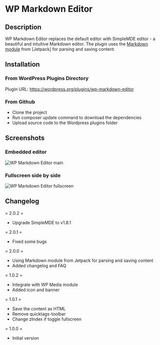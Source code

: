 # WP Markdown Editor

## Description ##
WP Markdown Editor replaces the default editor with SimpleMDE editor - a beautiful and intuitive Markdown editor.
The plugin uses the [Markdown module](http://jetpack.me/support/markdown/) from [Jetpack] for parsing and saving content.

## Installation ##
### From WordPress Plugins Directory
Plugin URL: https://wordpress.org/plugins/wp-markdown-editor

### From Github
- Clone the project
- Run composer update command to download the dependencies
- Upload source code to the Wordpress plugins folder

## Screenshots ##
### Embedded editor
![WP Markdown Editor main](http://i.imgur.com/mLnIEDe.jpg)

### Fullscreen side by side
![WP Markdown Editor fullscreen](http://i.imgur.com/A6tkvTZ.jpg)


## Changelog

= 2.0.2 =
* Upgrade SimpleMDE to v1.8.1

= 2.0.1 =
* Fixed some bugs

= 2.0.0 =
* Using Markdown module from Jetpack for parsing and saving content
* Added changelog and FAQ

= 1.0.2 =
* Integrate with WP Media module
* Added icon and banner

= 1.0.1 =
* Save the content as HTML
* Remove quicktags-toolbar
* Change zIndex if toggle fullscreen

= 1.0.0 =
* Initial version